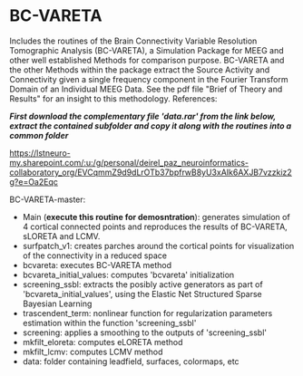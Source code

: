 # BC-VARETA
Includes the routines of the Brain Connectivity Variable Resolution Tomographic Analysis (BC-VARETA), a Simulation Package for MEEG  and other well established Methods for comparison purpose. BC-VARETA and the other Methods within the package extract the Source Activity and Connectivity given a single frequency component in the Fourier Transform Domain of an Individual MEEG Data. See the pdf file "Brief of Theory and Results" for an insight to this methodology.
References:


***First download the complementary file 'data.rar' from the link below, extract the contained subfolder and copy it along with the routines into a common folder***

https://lstneuro-my.sharepoint.com/:u:/g/personal/deirel_paz_neuroinformatics-collaboratory_org/EVCqmmZ9d9dLrOTb37bpfrwB8yU3xAIk6AXJB7vzzkiz2g?e=Oa2Eqc

BC-VARETA-master:
- Main (**execute this routine for demosntration**): generates simulation of 4 cortical connected points and reproduces the results of 
  BC-VARETA, sLORETA and LCMV.
- surfpatch_v1: creates parches around the cortical points for visualization of the connectivity in a reduced space  
- bcvareta: executes BC-VARETA method
- bcvareta_initial_values: computes 'bcvareta' initialization
- screening_ssbl: extracts the posibly active generators as part of 'bcvareta_initial_values', using the Elastic Net Structured Sparse
  Bayesian Learning
- trascendent_term: nonlinear function for regularization parameters estimation within the function 'screening_ssbl'     
- screening: applies a smoothing to the outputs of 'screening_ssbl'
- mkfilt_eloreta: computes eLORETA method
- mkfilt_lcmv: computes LCMV method
- data: folder containing leadfield, surfaces, colormaps, etc 
